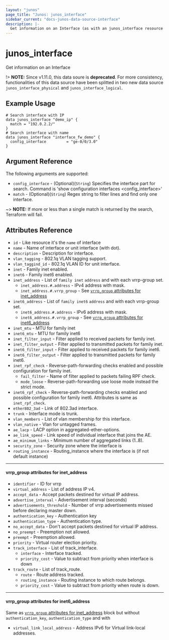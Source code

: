 ```yaml
---
layout: "junos"
page_title: "Junos: junos_interface"
sidebar_current: "docs-junos-data-source-interface"
description: |-
  Get information on an Interface (as with an junos_interface resource import)
---
```


# junos_interface

Get information on an Interface

!> **NOTE:** Since v1.11.0, this data soure is **deprecated**. For more consistency, functionalities of this data source have been splitted in two new data source `junos_interface_physical` and `junos_interface_logical`.

## Example Usage

```hcl
# Search interface with IP
data junos_interface "demo_ip" {
  match = "192.0.2.2/"
}
# Search interface with name
data junos_interface "interface_fw_demo" {
  config_interface         = "ge-0/0/3.0"
}
```

## Argument Reference

The following arguments are supported:

* `config_interface` - (Optional)(`String`) Specifies the interface part for search. Command is 'show configuration interfaces <config_interface>'
* `match` - (Optional)(`String`) Regex string to filter lines and find only one interface.

~> **NOTE:** If more or less than a single match is returned by the search, Terraform will fail.

## Attributes Reference

* `id` - Like resource it's the `name` of interface
* `name` - Name of interface or unit interface (with dot).
* `description` - Description for interface.
* `vlan_tagging` - 802.1q VLAN tagging support.
* `vlan_taggind_id` - 802.1q VLAN ID for unit interface.
* `inet` - Family inet enabled.
* `inet6` - Family inet6 enabled.
* `inet_address` - List of `family inet` `address` and with each vrrp-group set.
  * `inet_address.#.address` - IPv4 address with mask.
  * `inet_address.#.vrrp_group` - See [`vrrp_group` attributes for inet_address](#vrrp_group-attributes-for-inet_address)
* `inet6_address` - List of `family inet6` `address` and with each vrrp-group set.
  * `inet6_address.#.address` - IPv6 address with mask.
  * `inet6_address.#.vrrp_group` -  See [`vrrp_group` attributes for inet6_address](#vrrp_group-attributes-for-inet6_address)
* `inet_mtu` - MTU for family inet
* `inet6_mtu` - MTU for family inet6
* `inet_filter_input` - Filter applied to received packets for family inet.
* `inet_filter_output` - Filter applied to transmitted packets for family inet.
* `inet6_filter_input` - Filter applied to received packets for family inet6.
* `inet6_filter_output` - Filter applied to transmitted packets for family inet6.
* `inet_rpf_check` - Reverse-path-forwarding checks enabled and possible configuration for family inet.
  * `fail_filter` - Name of filter applied to packets failing RPF check.
  * `mode_loose` - Reverse-path-forwarding use loose mode instead the strict mode.
* `inet6_rpf_check` - Reverse-path-forwarding checks enabled and possible configuration for family inet6. Attributes is same as `inet_rpf_check`.
* `ether802_3ad` - Link of 802.3ad interface.
* `trunk` - Interface mode is trunk.
* `vlan_members` - List of vlan membership for this interface.
* `vlan_native` - Vlan for untagged frames.
* `ae_lacp` - LACP option in aggregated-ether-options.
* `ae_link_speed` - Link speed of individual interface that joins the AE.
* `ae_minimum_links` - Minimum number of aggregated links (1..8).
* `security_zone` - Security zone where the interface is
* `routing_instance` - Routing_instance where the interface is (if not default instance)

---
#### vrrp_group attributes for inet_address
* `identifier` - ID for vrrp
* `virtual_address` - List of address IP v4.
* `accept_data` - Accept packets destined for virtual IP address.
* `advertise_interval` - Advertisement interval (seconds)
* `advertisements_threshold` - Number of vrrp advertisements missed before declaring master down.
* `authentication_key` - Authentication key
* `authentication_type` - Authentication type.
* `no_accept_data` - Don't accept packets destined for virtual IP address.
* `no_preempt` - Preemption not allowed.
* `preempt` - Preemption allowed.
* `priority` - Virtual router election priority.
* `track_interface` - List of track_interface.
  * `interface` - Interface tracked.
  * `priority_cost` - Value to subtract from priority when interface is down
* `track_route` - List of track_route.
  * `route` - Route address tracked.
  * `routing_instance` - Routing instance to which route belongs.
  * `priority_cost` - Value to subtract from priority when route is down.

---
#### vrrp_group attributes for inet6_address
Same as [`vrrp_group` attributes for inet_address](#vrrp_group-attributes-for-inet_address) block but without `authentication_key`, `authentication_type` and with

 * `virtual_link_local_address` - Address IPv6 for Virtual link-local addresses.
